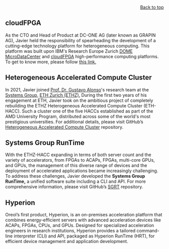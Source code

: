 <div id="readme" class="Box-body readme blob js-code-block-container">
<article class="markdown-body entry-content p-3 p-md-6" itemprop="text">
<p align="right">
<a href="https://github.com/oreol-ag/oreol-web#--advanced-computing-technologies">Back to top</a>
</p>

## cloudFPGA
As the CTO and Head of Product at DC-ONE AG (later known as GRAPIN AG), Javier held the responsibility of spearheading the development of a cutting-edge technology platform for heterogeneous computing. This platform was built upon IBM's Research Europe Zurich [DOME MicroDataCenter](https://www.zurich.ibm.com/microserver/) and [cloudFPGA](https://www.zurich.ibm.com/cci/cloudFPGA/) high-performance computing platforms. To get to know more, please follow [this link.](https://public.3.basecamp.com/p/Qnur1ZKsueQEo4zGX2qLXSkN)

## Heterogeneous Accelerated Compute Cluster
In 2021, Javier joined [Prof. Dr. Gustavo Alonso](https://people.inf.ethz.ch/alonso/)'s research team at the [Systems Group,](https://systems.ethz.ch/) [ETH Zurich (ETHZ).](https://ethz.ch/en.html) During the first two years of his engagement at ETH, Javier took on the ambitious project of completely rebuilding the ETHZ Heterogeneous Accelerated Compute Cluster (ETH-HACC). Such a cluster one of the five HACCs established as part of the AMD University Program, distributed across some of the world's most prestigious universities. For additional details, please visit GitHub’s [Heterogeneous Accelerated Compute Cluster](https://github.com/fpgasystems/hacc) repository.

## Systems Group RunTime
With the ETHZ-HACC expanding in terms of both server count and the variety of accelerators, from FPGAs to ACAPs, FPGAs, multi-core GPUs, and GPUs, the management of this diverse range of devices and the deployment of accelerated applications became increasingly challenging. To address these challenges, Javier developed the **Systems Group RunTime,** a unified software suite including a CLI and API. For more comprehensive information, please visit GitHub’s [SGRT](https://github.com/fpgasystems/sgrt) repository.

## Hyperion
Oreol’s first product, Hyperion, is an on-premises acceleration platform that combines energy-efficient servers with advanced acceleration devices like ACAPs, FPGAs, CPUs, and GPUs. Designed for specialized acceleration engineers in research institutions, Hyperion provides a tailored command-line interpreter (CLI) and API, packaged as Hyperion RunTime (HRT), for efficient device management and application development.